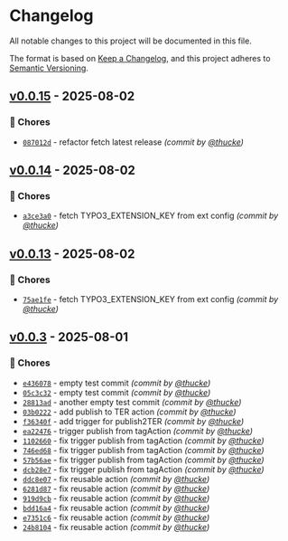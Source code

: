 # Changelog
All notable changes to this project will be documented in this file.

The format is based on [Keep a Changelog](https://keepachangelog.com/en/1.0.0/),
and this project adheres to [Semantic Versioning](https://semver.org/spec/v2.0.0.html).

## [v0.0.15] - 2025-08-02
### :wrench: Chores
- [`087012d`](https://github.com/thucke/dummy_content/commit/087012d90b1c21bee4a534fa11635a99ac2cb430) - refactor fetch latest release *(commit by [@thucke](https://github.com/thucke))*


## [v0.0.14] - 2025-08-02
### :wrench: Chores
- [`a3ce3a0`](https://github.com/thucke/dummy_content/commit/a3ce3a07b421217daeb805483f7f2c5e77a4bb72) - fetch TYPO3_EXTENSION_KEY from ext config *(commit by [@thucke](https://github.com/thucke))*


## [v0.0.13] - 2025-08-02
### :wrench: Chores
- [`75ae1fe`](https://github.com/thucke/dummy_content/commit/75ae1fed2ae8c42cf8b8bb946550d793bd9b1f83) - fetch TYPO3_EXTENSION_KEY from ext config *(commit by [@thucke](https://github.com/thucke))*


## [v0.0.3] - 2025-08-01
### :wrench: Chores
- [`e436078`](https://github.com/thucke/dummy_content/commit/e436078f6613ed1c8bec0fabd1fc9a9d684c1652) - empty test commit *(commit by [@thucke](https://github.com/thucke))*
- [`05c3c32`](https://github.com/thucke/dummy_content/commit/05c3c32094ff221b268b2d1bb3ccf09c9d97977d) - empty test commit *(commit by [@thucke](https://github.com/thucke))*
- [`28813ad`](https://github.com/thucke/dummy_content/commit/28813ad38d25520aa692c0aa89156565728d253d) - another empty test commit *(commit by [@thucke](https://github.com/thucke))*
- [`03b0222`](https://github.com/thucke/dummy_content/commit/03b02229b27ca30cbf6fa656ff69b4f620a6b5c3) - add publish to TER action *(commit by [@thucke](https://github.com/thucke))*
- [`f36340f`](https://github.com/thucke/dummy_content/commit/f36340fa71f07cddf7875f6b113f7f6392263a93) - add trigger for publish2TER *(commit by [@thucke](https://github.com/thucke))*
- [`ea22476`](https://github.com/thucke/dummy_content/commit/ea22476f93fcf6201b71378224518a46eb3c56eb) - trigger publish from tagAction *(commit by [@thucke](https://github.com/thucke))*
- [`1102660`](https://github.com/thucke/dummy_content/commit/1102660b1bd95d46b35a91ede0b8719a67bdcf03) - fix trigger publish from tagAction *(commit by [@thucke](https://github.com/thucke))*
- [`746ed68`](https://github.com/thucke/dummy_content/commit/746ed68138e0027a2b474cf449c170f141e9ff1a) - fix trigger publish from tagAction *(commit by [@thucke](https://github.com/thucke))*
- [`57b56ae`](https://github.com/thucke/dummy_content/commit/57b56aead8b827adf2546ef46a2ef7dfbc6903a6) - fix trigger publish from tagAction *(commit by [@thucke](https://github.com/thucke))*
- [`dcb28e7`](https://github.com/thucke/dummy_content/commit/dcb28e7f00785b0a1f8ceedc96d190a371eeb280) - fix trigger publish from tagAction *(commit by [@thucke](https://github.com/thucke))*
- [`ddc8e07`](https://github.com/thucke/dummy_content/commit/ddc8e0743a997c61ad116a4162554919183d3bcf) - fix reusable action *(commit by [@thucke](https://github.com/thucke))*
- [`6281d87`](https://github.com/thucke/dummy_content/commit/6281d87f26940eb37c0a7c36cbce4a35d40e7d76) - fix reusable action *(commit by [@thucke](https://github.com/thucke))*
- [`919d9cb`](https://github.com/thucke/dummy_content/commit/919d9cb0424861c3bf7ae6e95bedf08bd8ae4e4f) - fix reusable action *(commit by [@thucke](https://github.com/thucke))*
- [`bdd16a4`](https://github.com/thucke/dummy_content/commit/bdd16a4348ab40d51106c9a0955295eb9c3e484a) - fix reusable action *(commit by [@thucke](https://github.com/thucke))*
- [`e7351c6`](https://github.com/thucke/dummy_content/commit/e7351c60b30567ed8933d0e8606a49c26a918a6f) - fix reusable action *(commit by [@thucke](https://github.com/thucke))*
- [`24b8104`](https://github.com/thucke/dummy_content/commit/24b81041eefc900c62261625f7e28b8cc49d3e62) - fix reusable action *(commit by [@thucke](https://github.com/thucke))*

[v0.0.3]: https://github.com/thucke/dummy_content/compare/v0.0.2...v0.0.3
[v0.0.13]: https://github.com/thucke/dummy_content/compare/v0.0.12...v0.0.13
[v0.0.14]: https://github.com/thucke/dummy_content/compare/v0.0.13...v0.0.14
[v0.0.15]: https://github.com/thucke/dummy_content/compare/v0.0.14...v0.0.15
